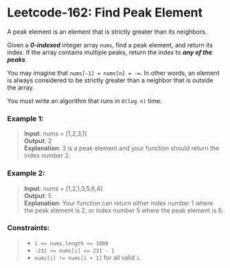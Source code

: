# Leetcode-162: Find Peak Element

A peak element is an element that is strictly greater than its neighbors.

Given a _**0-indexed**_ integer array `nums`, find a peak element, and return its index. If the array contains multiple peaks, return the index to **_any of the peaks_**.

You may imagine that `nums[-1] = nums[n] = -∞`. In other words, an element is always considered to be strictly greater than a neighbor that is outside the array.

You must write an algorithm that runs in `O(log n)` time.



### Example 1:

> **Input**: nums = [1,2,3,1]  
**Output**: 2  
**Explanation**: 3 is a peak element and your function should return the index number 2.
### Example 2:

> **Input**: nums = [1,2,1,3,5,6,4]  
**Output**: 5  
**Explanation**: Your function can return either index number 1 where the peak element is 2, or index number 5 where the peak element is 6.


### Constraints:

> - `1 <= nums.length <= 1000`  
> - `-231 <= nums[i] <= 231 - 1`  
> - `nums[i] != nums[i + 1]` for all valid `i`.